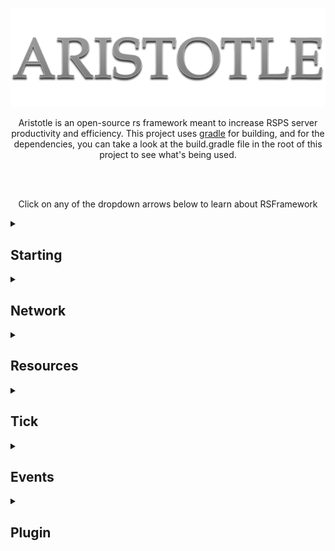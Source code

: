 <p align="center">
  <img src="Logo.png">
</p>


<p align="center">
Aristotle is an open-source rs framework meant to increase RSPS server productivity and efficiency. This project uses <a href="https://gradle.org/">gradle</a> for building, and for the dependencies, you can take a look at the build.gradle file in the root of this project to see what's being used.
</p>
<br>
<br>
<p align="center">Click on any of the dropdown arrows below to learn about RSFramework</p>

<details><summary><h2>Starting</h2></summary>
<p>

### Starting the framework from your server
```java
  RSFramework.run(Application.class); // The Application.class should be substituted with your main class from your lowest level package
```

### Specifying the log level
```java
  /**
   * Place this piece of code in the main method BEFORE anything else.
   * Replace the "DEBUG" with your preferred log level
   */
  System.setProperty("org.slf4j.simpleLogger.defaultLogLevel", "DEBUG");
```
</p>
</details>

<details><summary><h2>Network</h2></summary>
<p>

### Binding to a port

This is the only way to start the network from the framework
```java
  HandShakeCoder defaultCoder = ...
  RSFramework.bind(43594, defaultCoder);
```

The network requires some kind of default coder to handle the encoding and decoding of the network messages. From that default coder, you can assign new coders using ```session.setCoder(RSCoder)``` This is also shown in the example below...
```java
public class HandshakeCoder implements RSSessionCoder {
	private static final byte JS5 = 15;
	private static final byte LOGIN = 14;

	@Override
	public void decode(RSNetworkSession session, RSStream stream, List<Object> out) {
		int request = stream.readUnsignedByte();
		if (request == JS5) {
			... // handling js5 variables and responses

			session.setCoder(new CacheUpdateCoder());
		} else if (request == LOGIN) {
			... // handling login variables and responses
			session.setCoder(new LoginCoder());
		}
	}

	@Override
	public RSStream encode(RSNetworkSession session, RSStream in) {
		return in;
	}

}
```

### Implementing an RSSessionCoder

Coders will handle the encoding and decoding of messages or frames. If there is no encoding done, you can just return the ```in``` parameter of the ```encode(RSNetworkSession, RSStream)``` method, otherwise return the encoded message as an *RSStream*. If you are sending any outgoing messages, they are to be added to the ```out``` list in the ```decode(RSNetworkSession, RSStream, List<Object>)``` method

### RSFrame and RSStream

An *RSFrame* is just an extension of the *RSStream* class, but with an opcode and header. Below is shown an example of creating different RSFrames...
```java
RSFrame varShortFrame = RSFrame.varShort(0); // header type is var_short with opcode of 0
RSFrame varByteFrame = RSFrame.varByte(0); // header type is var_short with opcode of 0
RSFrame standardFrame = RSFrame.standard(0); // header type is var_short with opcode of 0
```

_By usual definition, what makes a frame is a message with a corresponding operation code, so that is why it is called RSFrame._ 

### RSNetworkSession

The *RSNetworkSession* holds the *Channel*, the *RSSessionCoder*, and other attributes for the network. As shown above, you can set the coder from the session variable passed through other coders, and this originates from the default coder that is usually set on application startup. The *Channel* of the session is just from the io.netty.channel package of netty 4.1.36 and will hold various methods to handle what happens with the channel. Attributes can be set to the session as well, which connects directly to the channel. These attributes are used for setting any values to the connection while the session is active. Below is an example of using the attributes and also writing to the session...
```java
public class LoginCoder implements RSSessionCoder {

	@Override
	public void decode(RSNetworkSession session, RSStream in, List<Object> out) {
		... // login variables and functionality
	
		Player player = new Player();
		session.set("Player", player);
	}
	
	... // other methods and functionality
}

/**
 * This may be a class you use for world request packet handling in the lobby
 */
public class WorldRequest {
	
	// This is an example class not part of the framework
	public void handleFrame(RSNetworkSession session, RSFrame frame) {
		Player player = session.get("Player", Player.class); // getting the player object from the session for some reason
		
		RSFrame worldResponse = RSFrame.varShort(80);
		worldResponse.writeByte(1);
		worldResponse.writeShort(2);
		worldResponse.writeInt(3);
		...
		
		session.write(worldResponse);
	}
	
}
```
</p>
</details>
<details><summary><h2>Resources</h2></summary>
<p>

### RSResource and RSResourceWorker

The *Resource* class is meant to handle any file loading/saving or large calculations you might want done off the main thread. This can include loading account files, caches, xteas, or maybe creating dynamic maps/instances for your server. The ```queue()``` method in the *Resource* class is used to queue the resource to the *RSResourceWorker* class for loading. This is equivalent to calling ```RSFramework.queueResource(RSResource)``` Below is show an example of the *RSResource* in action...
```java
@RequiredArgsConstructor
public class AccountResource implements RSResource<Account> {

	private final String username;

	@Override
	public Account load() throws Exception {
		Account account;
		
		File file = new File("./accounts/" + username + ".json");
		if (file.exists()) {
			account = loadAccount();
		} else {
			account = createAccount();
		}
		
		return account;
	}

	@Override
	public void finish(Account account) {
		loginAccount();
	}

}

AccountResource resource = new AccountResource("CowK1ll3r");
resource.queue(); // queue the resource for loading, and once it is finished, the ```finish(T)``` method will be called and you can handle the object from there
```
</p>
</details>

<details><summary><h2>Tick</h2></summary>
<p>

## Ticks

The *RSTick* class is easy to use and can be added to the *RSTickWorker* in two different ways. You can call ```RSFramework.addTick(RSTick)``` or you can create a new *RSTick* and call the ```start()``` method of that tick. Below is an example of different tick usages...
```java
/**
 * Fancy lambda. The tick has a delay of 1000ms and stops if the tick occurs 10
 * times
 */
RSTick.of(t -> System.out.println("Hello, World: " + t.occurrences())).
	.delay(1000)
	.stopIf(RSTick.occurrs(10))
	.start();

/**
 * This is an example of the above functionality without all the fancy lambda
 */
new RSTick() {

	@Override
	protected void tick() {
		if (this.occurrences() == 10) {
			stop();
		}
		System.out.println("Hello, World: " + this.occurrences());
	}

}.delay(1000).start();
```
The stopPredicate of the tick is just a condition, that if passes as true, will stop the tick. So, let's say you want the tick to stop when a player reaches a certain location, you could use ```tick.stopIf(t -> p.getLocation().equals(new location(3222, 3222)))``` the ```delay(long)``` method can also be called from within the tick to change its delay even while it is running. The ```restart()``` method will just reset the occurences and the stop predicate.

</p>
</details>


<details><summary><h2>Events</h2></summary>
<p>

*The RSController annotation is expected for more uses in the future, but as of now, it's only for events*

### RSController and RSEventMethod

The *RSController* is an annotation meant for any class expected to handle events. The framework will search for any classes that have ```@RSController``` within the lowest level package from where you called ```RSFramework.run(Class<?>)``` If there is a method that has the ```@RSEventMethod```, then that method will be registered as an 'invoker' that will also correspond to the event type within the parameters of that method. For example, if you were to have a class with this method: ```onUseItem(UseItemEvent event)``` then that method will be an invoker for the UseItemEvent class.

To post an event of any kind, you use the ```RSFramework.post(Object)``` method. No events have to be registered to the framework, but there does have to be a method with that event as a parameter for anything to be invoked.

Below is an example of using the event system...

The controller
```java
@RSController
public class TestController {

	@RSEventMethod
	public void sayHello(TestHelloEvent event) {
		System.out.println(event.message());
	}

}
```

The event class
```java
public record TestHelloEvent(String message) {}
```

Posting the event
```java
TestHelloEvent event = new TestHelloEvent("Hello World");
RSFramework.post(event);
```

</p>
</details>


<details><summary><h2>Plugin</h2></summary>
<p>

### Loading Plugins

*Plugins allow for a modular-type project where you can keep content separated from the core project.*

Jar files are the only supported way for plugins and can be loaded as such...
```java
	File dir = new File(ClassLoader.getSystemResource("MyPlugin.jar").toURI());
	RSFramework.loadPlugin(dir);
```

</p>
</details>

